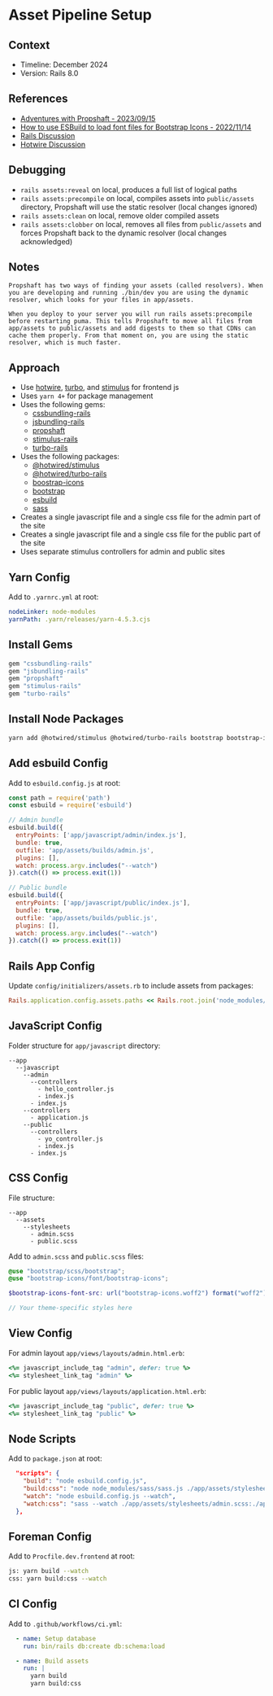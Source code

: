 # Asset Pipeline Setup

## Context

* Timeline: December 2024
* Version: Rails 8.0

## References

* [Adventures with Propshaft - 2023/09/15](https://josegomezr.github.io/blog/programming/rails/2023/09/15/adventures-with-propshaft)
* [How to use ESBuild to load font files for Bootstrap Icons - 2022/11/14](https://www.youtube.com/watch?v=DhM-Wh9Pmd4)
* [Rails Discussion](https://discuss.rubyonrails.org)
* [Hotwire Discussion](https://discuss.hotwired.dev)

## Debugging

* `rails assets:reveal` on local, produces a full list of logical paths
* `rails assets:precompile` on local, compiles assets into `public/assets` directory, Propshaft will use the static resolver (local changes ignored)
* `rails assets:clean` on local, remove older compiled assets
* `rails assets:clobber` on local, removes all files from `public/assets` and forces Propshaft back to the dynamic resolver (local changes acknowledged)

## Notes

```
Propshaft has two ways of finding your assets (called resolvers). When you are developing and running ./bin/dev you are using the dynamic resolver, which looks for your files in app/assets.

When you deploy to your server you will run rails assets:precompile before restarting puma. This tells Propshaft to move all files from app/assets to public/assets and add digests to them so that CDNs can cache them properly. From that moment on, you are using the static resolver, which is much faster. 
```

## Approach

* Use [hotwire](https://hotwired.dev), [turbo](https://turbo.hotwired.dev), and [stimulus](https://stimulus.hotwired.dev) for frontend js 
* Uses `yarn 4+` for package management
* Uses the following gems:
  - [cssbundling-rails](https://github.com/rails/cssbundling-rails)
  - [jsbundling-rails](https://github.com/rails/jsbundling-rails)
  - [propshaft](https://github.com/rails/propshaft)
  - [stimulus-rails](https://rubygems.org/gems/stimulus-rails)
  - [turbo-rails](https://rubygems.org/gems/turbo-rails)
* Uses the following packages:
  - [@hotwired/stimulus](https://www.npmjs.com/package/@hotwired/stimulus)
  - [@hotwired/turbo-rails](https://www.npmjs.com/package/@hotwired/turbo-rails)
  - [boostrap-icons](https://www.npmjs.com/package/bootstrap-icons)
  - [bootstrap](https://www.npmjs.com/package/bootstrap)
  - [esbuild](https://esbuild.github.io/)
  - [sass](https://www.npmjs.com/package/sass)
* Creates a single javascript file and a single css file for the admin part of the site
* Creates a single javascript file and a single css file for the public part of the site
* Uses separate stimulus controllers for admin and public sites

## Yarn Config

Add to `.yarnrc.yml` at root:

```yaml
nodeLinker: node-modules
yarnPath: .yarn/releases/yarn-4.5.3.cjs
```

## Install Gems

```ruby
gem "cssbundling-rails"
gem "jsbundling-rails"
gem "propshaft"
gem "stimulus-rails"
gem "turbo-rails"
```

## Install Node Packages

```bash
yarn add @hotwired/stimulus @hotwired/turbo-rails bootstrap bootstrap-icons esbuild sass
```

## Add esbuild Config

Add to `esbuild.config.js` at root:

```javascript
const path = require('path')
const esbuild = require('esbuild')

// Admin bundle
esbuild.build({
  entryPoints: ['app/javascript/admin/index.js'],
  bundle: true,
  outfile: 'app/assets/builds/admin.js',
  plugins: [],
  watch: process.argv.includes("--watch")
}).catch(() => process.exit(1))

// Public bundle
esbuild.build({
  entryPoints: ['app/javascript/public/index.js'],
  bundle: true,
  outfile: 'app/assets/builds/public.js',
  plugins: [],
  watch: process.argv.includes("--watch")
}).catch(() => process.exit(1))
```

## Rails App Config

Update `config/initializers/assets.rb` to include assets from packages:

```ruby
Rails.application.config.assets.paths << Rails.root.join('node_modules/bootstrap-icons/font')
```

## JavaScript Config

Folder structure for `app/javascript` directory:

```
--app
  --javascript
    --admin
      --controllers
        - hello_controller.js
        - index.js
      - index.js
    --controllers
      - application.js
    --public
      --controllers
        - yo_controller.js
        - index.js
      - index.js
```

## CSS Config

File structure:

```
--app
  --assets
    --stylesheets
      - admin.scss
      - public.scss
```

Add to `admin.scss` and `public.scss` files:

```scss
@use "bootstrap/scss/bootstrap";
@use "bootstrap-icons/font/bootstrap-icons";

$bootstrap-icons-font-src: url("bootstrap-icons.woff2") format("woff2"), url("fonts/bootstrap-icons.woff") format("woff") !default;

// Your theme-specific styles here
```

## View Config

For admin layout `app/views/layouts/admin.html.erb`:

```ruby
<%= javascript_include_tag "admin", defer: true %>
<%= stylesheet_link_tag "admin" %>
```

For public layout `app/views/layouts/application.html.erb`:

```ruby
<%= javascript_include_tag "public", defer: true %>
<%= stylesheet_link_tag "public" %>
```

## Node Scripts

Add to `package.json` at root:

```json
  "scripts": {
    "build": "node esbuild.config.js",
    "build:css": "node node_modules/sass/sass.js ./app/assets/stylesheets/admin.scss:./app/assets/builds/admin.css ./app/assets/stylesheets/public.scss:./app/assets/builds/public.css --no-source-map --load-path=node_modules --style=compressed",
    "watch": "node esbuild.config.js --watch",
    "watch:css": "sass --watch ./app/assets/stylesheets/admin.scss:./app/assets/builds/admin.css ./app/assets/stylesheets/public.scss:./app/assets/builds/public.css --no-source-map --load-path=node_modules"
  },
  ```

## Foreman Config

Add to `Procfile.dev.frontend` at root:

```bash
js: yarn build --watch
css: yarn build:css --watch
```

## CI Config

Add to `.github/workflows/ci.yml`:

```yaml
  - name: Setup database
    run: bin/rails db:create db:schema:load

  - name: Build assets
    run: |
      yarn build
      yarn build:css
```
